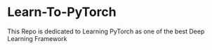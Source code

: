 # Learn-To-PyTorch
This Repo is dedicated to Learning PyTorch as one of the best Deep Learning Framework

<!--
123456789101112345678
1234567891011121314151617
1234567
-->
